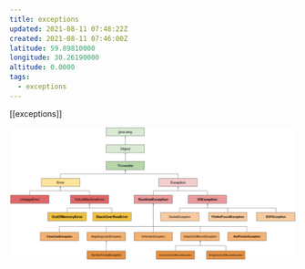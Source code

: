 ```yaml
---
title: exceptions
updated: 2021-08-11 07:48:22Z
created: 2021-08-11 07:46:00Z
latitude: 59.89810000
longitude: 30.26190000
altitude: 0.0000
tags:
  - exceptions
---
```


[[exceptions]]

![ddc54985322c13c31e559f8e8a592756.png](../../_resources/ddc54985322c13c31e559f8e8a592756.png)